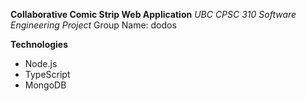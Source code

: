 **Collaborative Comic Strip Web Application**
*UBC CPSC 310 Software Engineering Project*
Group Name: dodos

**Technologies**
* Node.js
* TypeScript
* MongoDB

